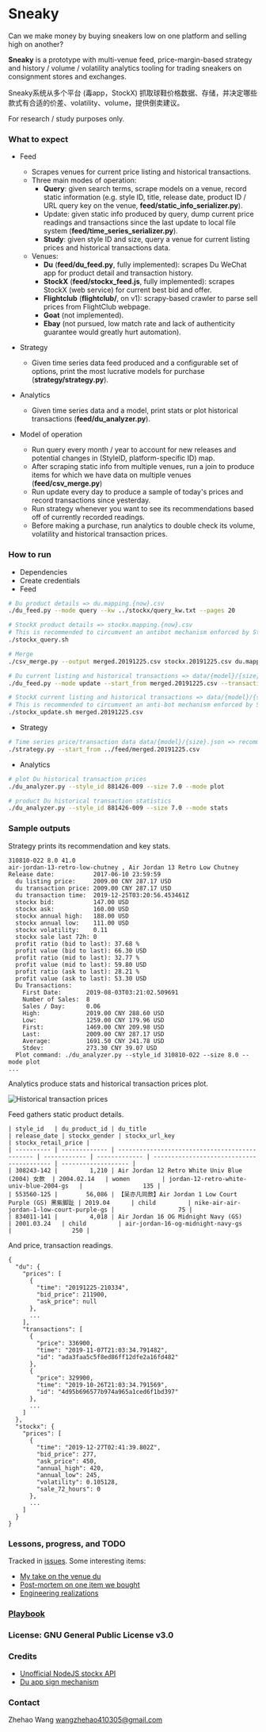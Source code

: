 # Sneaky

Can we make money by buying sneakers low on one platform and selling high on another?

**Sneaky** is a prototype with multi-venue feed, price-margin-based strategy and history / volume / volatility analytics tooling for trading sneakers on consignment stores and exchanges.

Sneaky系统从多个平台 (毒app，StockX) 抓取球鞋价格数据、存储，并决定哪些款式有合适的价差、volatility、volume，提供倒卖建议。

For research / study purposes only.

### What to expect

* Feed
  * Scrapes venues for current price listing and historical transactions.
  * Three main modes of operation:
    * **Query**: given search terms, scrape models on a venue, record static information (e.g. style ID, title, release date, product ID / URL query key on the venue, __feed/static_info_serializer.py__).
    * Update: given static info produced by query, dump current price readings and transactions since the last update to local file system (__feed/time_series_serializer.py__).
    * **Study**: given style ID and size, query a venue for current listing prices and historical transactions data.
  * Venues:
    * **Du** (__feed/du_feed.py__, fully implemented): scrapes Du WeChat app for product detail and transaction history.
    * **StockX** (__feed/stockx_feed.js__, fully implemented): scrapes StockX (web service) for current best bid and offer.
    * **Flightclub** (__flightclub/__, on v1): scrapy-based crawler to parse sell prices from FlightClub webpage.
    * **Goat** (not implemented).
    * **Ebay** (not pursued, low match rate and lack of authenticity guarantee would greatly hurt automation).
* Strategy
  * Given time series data feed produced and a configurable set of options, print the most lucrative models for purchase (__strategy/strategy.py__).
* Analytics
  * Given time series data and a model, print stats or plot historical transactions (__feed/du_analyzer.py__).

* Model of operation
  * Run query every month / year to account for new releases and potential changes in (StyleID, platform-specific ID) map.
  * After scraping static info from multiple venues, run a join to produce items for which we have data on multiple venues (__feed/csv_merge.py__)
  * Run update every day to produce a sample of today's prices and record transactions since yesterday.
  * Run strategy whenever you want to see its recommendations based off of currently recorded readings.
  * Before making a purchase, run analytics to double check its volume, volatility and historical transaction prices.

### How to run

* Dependencies
* Create credentials
* Feed
```sh
# Du product details => du.mapping.{now}.csv
./du_feed.py --mode query --kw ../stockx/query_kw.txt --pages 20

# StockX product details => stockx.mapping.{now}.csv
# This is recommended to circumvent an antibot mechanism enforced by StockX
./stockx_query.sh

# Merge
./csv_merge.py --output merged.20191225.csv stockx.20191225.csv du.mapping.20191221-150959.csv 

# Du current listing and historical transactions => data/{model}/{size}.json
./du_feed.py --mode update --start_from merged.20191225.csv --transaction_history_date 20190801 --transaction_history_maxpage 20 --min_interval_seconds 3600

# StockX current listing and historical transactions => data/{model}/{size}.json
# This is recommended to circumvent an anti-bot mechanism enforced by StockX
./stockx_update.sh merged.20191225.csv
```
* Strategy
```sh
# Time series price/transaction data data/{model}/{size}.json => recommendations
./strategy.py --start_from ../feed/merged.20191225.csv
```
* Analytics
```sh
# plot Du historical transaction prices
./du_analyzer.py --style_id 881426-009 --size 7.0 --mode plot

# product Du historical transaction statistics
./du_analyzer.py --style_id 881426-009 --size 7.0 --mode stats
```

### Sample outputs

Strategy prints its recommendation and key stats.
```
310810-022 8.0 41.0
air-jordan-13-retro-low-chutney , Air Jordan 13 Retro Low Chutney
Release date:           2017-06-10 23:59:59
  du listing price:     2009.00 CNY 287.17 USD
  du transaction price: 2009.00 CNY 287.17 USD
  du transaction time:  2019-12-25T03:20:56.453461Z
  stockx bid:           147.00 USD
  stockx ask:           160.00 USD
  stockx annual high:   188.00 USD
  stockx annual low:    111.00 USD
  stockx volatility:    0.11
  stockx sale last 72h: 0
  profit ratio (bid to last): 37.68 %
  profit value (bid to last): 66.30 USD
  profit ratio (mid to last): 32.77 %
  profit value (mid to last): 59.80 USD
  profit ratio (ask to last): 28.21 %
  profit value (ask to last): 53.30 USD
  Du Transactions:
    First Date:       2019-08-03T03:21:02.509691
    Number of Sales:  8
    Sales / Day:      0.06
    High:             2019.00 CNY 288.60 USD
    Low:              1259.00 CNY 179.96 USD
    First:            1469.00 CNY 209.98 USD
    Last:             2009.00 CNY 287.17 USD
    Average:          1691.50 CNY 241.78 USD
    Stdev:            273.30 CNY 39.07 USD
  Plot command: ./du_analyzer.py --style_id 310810-022 --size 8.0 --mode plot
...
```

Analytics produce stats and historical transaction prices plot.

![Historical transaction prices](docs/BQ6623-800.9.5.png)

Feed gathers static product details.
```
| style_id   | du_product_id | du_title                                       | release_date | stockx_gender | stockx_url_key                            | stockx_retail_price |
| ---------- | ------------- | ---------------------------------------------- | ------------ | ------------- | ----------------------------------------- | ------------------- |
| 308243-142 |         1,210 | Air Jordan 12 Retro White Univ Blue (2004) 女款  | 2004.02.14   | women         | jordan-12-retro-white-univ-blue-2004-gs   |                 135 |
| 553560-125 |        56,086 | 【吴亦凡同款】Air Jordan 1 Low Court Purple (GS) 黑紫脚趾 | 2019.04      | child         | nike-air-air-jordan-1-low-court-purple-gs |                  75 |
| 834011-141 |         4,018 | Air Jordan 16 OG Midnight Navy (GS)            | 2001.03.24   | child         | air-jordan-16-og-midnight-navy-gs         |                 250 |
```

And price, transaction readings.
```
{
  "du": {
    "prices": [
      {
        "time": "20191225-210334",
        "bid_price": 211900,
        "ask_price": null
      },
      ...
    ],
    "transactions": [
      {
        "price": 336900,
        "time": "2019-11-07T21:03:34.791482",
        "id": "ada3faa5c5f8ed86ff12dfe2a16fd482"
      },
      {
        "price": 329900,
        "time": "2019-10-26T21:03:34.791569",
        "id": "4d95b696577b974a965a1ced6f1bd397"
      },
      ...
    ]
  },
  "stockx": {
    "prices": [
      {
        "time": "2019-12-27T02:41:39.802Z",
        "bid_price": 277,
        "ask_price": 450,
        "annual_high": 420,
        "annual_low": 245,
        "volatility": 0.105128,
        "sale_72_hours": 0
      },
      ...
    ]
  }
}
```

### Lessons, progress, and TODO

Tracked in [issues](https://github.com/zhehaowang/sneaky/issues).
Some interesting items:
* [My take on the venue du](https://github.com/zhehaowang/sneaky/issues/55)
* [Post-mortem on one item we bought](https://github.com/zhehaowang/sneaky/issues/54)
* [Engineering realizations](https://github.com/zhehaowang/sneaky/issues/56)

### [Playbook](docs/playbook.md)

### License: GNU General Public License v3.0

### Credits

* [Unofficial NodeJS stockx API](https://github.com/matthew1232/stockx-api)
* [Du app sign mechanism](https://github.com/luo1994/du-app-sign)

### Contact

Zhehao Wang wangzhehao410305@gmail.com